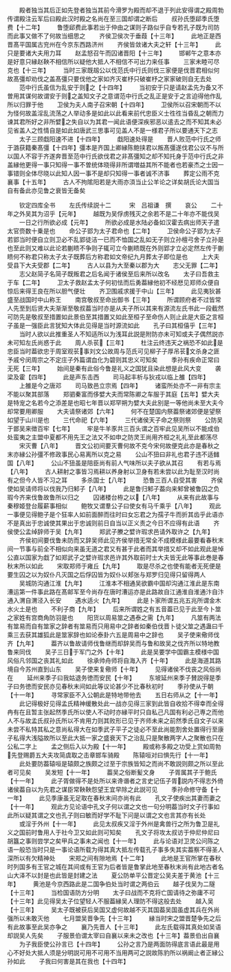 <!-- { "loadSidebar": true } -->
　　殿者独当其后正如先登者独当其前今滑罗为殿而却不退于列此安得谓之殿周勃传谓殿注云军后曰殿此汉时殿之名尚在至三国却谓之断后
　　叔孙氏堕郈季氏堕费【十二年】
　　鲁堕郈费此事若出于仲由之谋则子路似乎自专若孔子既为司防而此事又做不了何故当细思之
　　齐侯卫侯次于垂葭【十三年】
　　此地正是西晋髙平国属古兖州在今京东西路济州
　　齐侯皆敛诸大夫之轩【十三年】
　　此只是要诸大夫用力耳
　　赵孟怒召午而囚诸晋阳【十三年】
　　邯郸午之意本亦是好意只縁赵鞅不相信所以疑他大抵人不相信不可出力来任事
　　三家未睦可尽克也【十三年】
　　当时三家既刼公以伐范氏中行氏则伐三家便是伐晋君相似何故髙彊却劝伐之盖髙彊只要伐他之家如齐灭崔杼只破崔杼之家家破则自无去处
　　范中行氏虽信为乱安于则之【十四年】
　　当初安于只是请赵孟先为备又不曽用其谋何故谓安于则之盖知文子之意谓范中行氏之乱正是安于之言迫得他作乱所以归罪于他
　　卫侯为夫人南子召宋朝【十四年】
　　卫侯所以召宋朝而不以为怪何故盖淫乱流荡之人举动多是如此以此看来前代忠臣义士徃徃当昏乱之朝而力谏其君所好之非所嬖之失自以为其君一闻此语便深疾邪恶以逺去之而不知其未必见省盖人之性情自是如此如唐武三思事可见盖人不是一様君子所以要通天下之志
　　太子三顾戱阳速不进【十四年】
　　戱阳速处得是
　　晋人败范中行氏之师于潞获籍秦髙彊【十四年】彊本是齐国上卿縁陈鲍挟君以叛髙彊遂伐君公议不与所以国人不容于齐遂奔晋至范中行氏欲伐君之非髙彊知之却不知托身于范中行氏之非盖縁他更得一事只知得一事不曽统体晓得非所谓増益其所不能者也若豪杰之士因一事错则全体尽晓以此知人因一事不是却只知得一事者诚不济事
　　葬定公雨不克襄事【十五年】
　　古人不拘隂阳若是大雨亦湏当止公羊论之详矣胡氏论大国当自有备此亦见鲁之衰皆无备矣

　　钦定四库全书
　　左氏传续説十二　　　宋　吕祖谦　撰
　　哀公
　　二十年之外吴其为沼乎【元年】
　　越既为吴俘虏残灭之余若不是二十年亦不能伐吴
　　一日之行所欲必成【元年】
　　所欲必成是水陆必备如汉霍去病出师天子遣太官赍数十乗是也
　　命公子郢为太子君命也【二年】
　　卫侯命公子郢为太子若郢当时便自立则卫必不乱郢徒洁一已而不恤国之乱如无子则立孙檀弓舍子立孙是也至此则又难以此论若蒯瞆不争则子辄可立今蒯瞆既在外则郢才立必定然左传于蒯瞆何不称君只称太子太子既葬后方称君如文帝纪九月葬太子即位是也
　　上大夫受县下大夫受郡【二年】
　　古人以县为大至秦以郡为大
　　志父无罪【二年】
　　志父赵简子名简子既叛君之后名闻于诸侯至后来所以改名
　　太子曰吾救主于车【二年】
　　卫太子救赵孟太子何初怯而后勇葢縁他初不经厯见郑师众便自惊后来得王良在所以胆气便壮
　　齐卫围戚求援于中山【三年】
　　此见夷狄甚盛至战国时中山称王
　　南宫敬叔至命出御书【三年】
　　所谓顾府者不过皆常人先至到后贤大夫渐渐至敬叔葢当时亦是从夫子所以其来有源流左氏书此一段截然可防先是敬叔至措置如此景伯至其措置又如此至桓子至命伤人则止此是大臣之言桓子虽是一强臣此言犹知大体此见得是当时源流如此
　　孔子曰其桓僖乎【三年】
　　当时人欲以此推重圣人不知适所以为浅耳此説是附防亦未可知或夫子偶然説亦未可知左氏尚惑于此
　　周人杀苌【三年】
　　杜注云终违天之祸恐不如此是忠臣当时葢欲忠于周室观苌事刘文公故周与范氏可见柳子子厚吊苌文杀身之匪予戚兮闵周宗之不定庄子外篇谓血化为碧则其忠义可知矣
　　季孙有疾命正常曰无死【三年】
　　始间是秦有此俗今鲁是礼义之国犹且染此想是此风大变
　　袭梁及霍【四年】
　　此是声东击西
　　司马起丰析与狄戎以临上雒【四年】
　　上雒是今之唐邓
　　司马致邑立宗焉【四年】
　　诸蛮所处亦不一非有宗主不能以聚其部落
　　郑驷秦富而侈嬖大夫而常陈卿之车服于其庭【五年】嬖大夫是特宠之名若今之添差是也昭七年晋以郑罕朔为嬖大夫此别是一等他尚未至大夫今却常要用卿服
　　大夫请祭诸郊【六年】
　　何不在楚国内祭葢祭诸郊便是望祭如望于山川是也
　　三代命祀【六年】
　　三代诸侯天子命之祭则祭
　　公防吴于鄫吴来徴百牢【七年】
　　牢是牛羊豕共三百头谓之百牢此见吴所以不能成伯处蛮夷之主盟中夏都不用先王之法又不如申之防灵王尚用齐桓之礼礼至此都荡尽
　　宋灭曹【八年】
　　晋文公初间要灭曹何故不克今宋何故便克此亦是春秋之末亦縁公孙彊不修政事民心易离所以克之易
　　公山不狃曰非礼也君子违不适雠国【八年】
　　公山不狃虽是陪臣尚有前人气味所以夫子欲从其召
　　有若与焉【八年】
　　古人耕射之事皆习焉耕以养身射以卫身有若未尝以此为耻至汉时尚有之但今人皆不习之耳
　　多杀国士【八年】
　　恐鲁三百人自受其害
　　齐侯使如吴请师将以伐我乃归邾子【八年】
　　此是鲁归邾子葢向来邾曾被鲁囚之负瑕今齐来伐鲁故鲁所以归之
　　囚诸楼台栫之以【八年】
　　从来有此故事与秦穆姬登台履薪事相似
　　鲍牧又谓羣公子曰使女有马千乘乎【八年】
　　观此一事便见得鲍子是个狂率人如前面醉而往时曰女忘君之为孺子牛而折其齿乎此语亦不是真出于忠诚使其果出于忠诚则前日自当以正义责之今日不应得有此语
　　齐侯使公孟绰辞师于吴【九年】
　　郑武子賸之嬖许瑕求邑请外取许之【九年】
　　齐侯初间要伐鲁未防而又辞吴师此见齐侯举措无常全不成模様此最要看春秋末间一节事与前全不相似向来虽无道之君又有甚于此者而其举措又却不如此观此是悼公直以国家为戱了如郑武子之嬖许瑕求邑许其外取前时士大夫皆无此等事此巻是春秋末所以如此
　　宋取郑师于雍丘【九年】
　　取是尽杀之也使有能者无死便是要生囚之以为奴仆凡灭国之后俘囚皆为奴仆以郏张与郑罗归见得只留得两人
　　吴城防沟通江淮【九年】
　　江淮本不相通吴欲霸中国却沟通江淮此是东南漕运第一件事此路在髙邮军至今尚存在唐时漕运亦是此路故自江通淮自淮通汴自汴通入渭自渭泾入长安
　　遇水适火【九年】
　　此是卜家所谓五兆五兆所谓金木水火土是也
　　不利子商【九年】
　　后来所谓姓之有五音葢已见于此至今卜筮之家姓有宫商角防羽是也
　　阳货以周易筮之遇泰之需【九年】
　　凡筮有两法有筮易而自有筮家之辞者有筮易而只用易中之辞者如秦伯伐晋卜徒父筮之遇蛊曰千乘三去获其雄狐此是筮家辞也如论泰卦六五是周易中之辞也
　　吴子使来儆师伐齐【九年】
　　葢齐以鲁故请师伐鲁继而却辞吴而与鲁和故吴之伐齐所以特地教鲁来同伐
　　吴子三日于军门之外【十年】
　　此是吴要学中国霸主模様中国风俗凡邻国之丧其礼如此
　　徐承帅舟师将自海入齐【十年】
　　此是海道其路境自今苏州直到山东
　　吴子使来复儆师【十年】
　　见得诸侯不伐丧之风俗尚在
　　延州来季子曰我姑退务徳而安民【十年】
　　东坡延州来季子賛説得是季子曰务徳而安民亦见春秋末间如此等议论甚少不比春秋初时
　　季孙使从于朝【十一年】
　　寻常家臣不入公朝此是特地带他去
　　五日右师从之【十一年】
　　此记得极好见得孟氏精神缓散处此一战亦见得三家到此皆自收拾不得幸而全得冉有在且暂主张起然季氏所以使人不动时亦縁平时只自私己凡国有利必己専之而他人不与故孟氏叔孙氏所以不肯用力则其败形已见于齐师未来之前然季氏自文子以来未尝不私特其私之意尚私得大在如季武子平子之徒必不至此尚能割舍处置得行至康子私得大浅隘故所以至此大抵一家之盛衰天下之治乱只是聚散两字人之聚散也只在公私二字上
　　孟之侧后入以为殿【十一年】
　　殿或称多殿之功受上赏如周勃先登赐爵五大夫攻简虞取之击章邯车骑殿
　　陈辕咺对曰惧先行【十一年】
　　此处要防葢辕咺是辕颇之族颇之过至于宗族皆知之而尚不敢説则颇之所以至此者可见矣
　　吴发短【十一年】
　　葢吴之俗断髪文身
　　子胥属其子于鲍氏【十一年】
　　此子胥做得不是处所以来谗谮者之言史记伍子胥説内不得志外倚诸侯葢自以为先君之谋臣常鞅鞅怨望王宜早除之此説可见
　　季孙命修守备【十一年】
　　此见季康虽无足取在春秋末间亦尚有此
　　孔文子使疾出其妻而妻之【十一年】
　　观此方见论语中孔文子何以谓之文也一句分明葢当时文子行事如此所以疑其谓之文也孔子则曰敏而好学不耻下问是以谓之文也言其亦有长处
　　或淫于外州【十一年】
　　此见太叔疾又淫于外州是禽兽行之所为鲁卫是礼义之国前时鲁用人于社今卫又如此则可知矣
　　孔文子将攻太叔访于仲尼仲尼曰胡簋之事则尝学之矣甲兵之事未之闻也【十一年】
　　此与论语对卫灵公问陈之语一般恐当时只是一事论语所载为得其真大抵左传载孔子事多失其实葢察不得圣人深所以有欠精神处
　　宋郑之间有隙地焉【十二年】
　　此地是王官所掌在春秋时列国多有王官之城在其间或有王官为后者皆是鲁掌此地至春秋末尚有此地古者名山大泽不以封是也此皆是封建之法
　　夏公防单平公晋定公吴夫差于黄池【十三年】
　　黄池是今京西路此是二国争伯处当时谓之两伯云
　　越子伐吴为二隧【十三年】
　　当检国语防方分明
　　太子曰战而不克将亡国请待之弥庸不可【十三年】此见得吴太子位望轻人不服葢縁吴人理防不得这般去处
　　越入吴【十三年】
　　吴太子既被获后吴国又虚何故越不灭其国葢吴国虽虚其兵在外尚强所以未敢灭他
　　七月盟吴晋争先【十三年】
　　縁当时宋之盟晋楚争先之后有此故事至此吴亦争之
　　襄乃先晋人【十三年】
　　此左氏载得其真处如吴语却説吴人先矣
　　子服景伯谓太宰曰自襄以来未之改也【十三年】葢景伯出自襄
　　为子我臣使公孙言已【十四年】
　　公孙之言乃是两面防得底言语此最是用心不好处大抵人须是分明説可用不可用不当用两可之説故陈豹所以祸阚止者正縁公孙如此
　　子我曰何害是其在我也【十四年】
